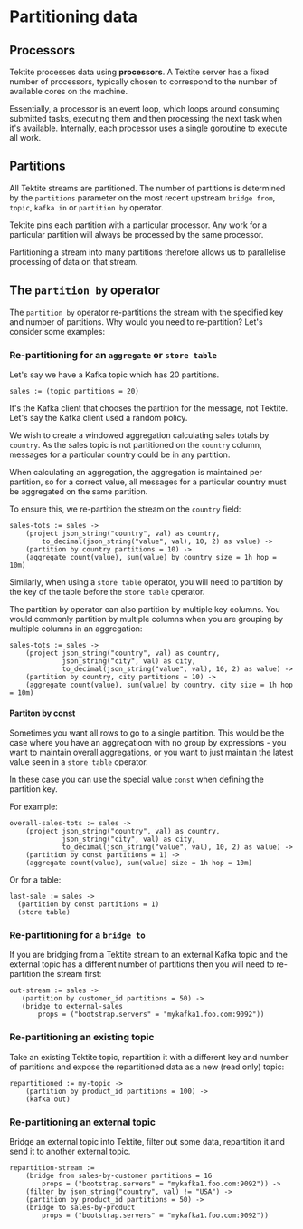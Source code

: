 # Partitioning data

## Processors

Tektite processes data using **processors**. A Tektite server has a fixed number of processors, typically chosen to correspond
to the number of available cores on the machine.

Essentially, a processor is an event loop, which loops around consuming submitted tasks, executing them and then processing
the next task when it's available. Internally, each processor uses a single goroutine to execute all work.

## Partitions

All Tektite streams are partitioned. The number of partitions is determined by the `partitions` parameter on the most recent upstream
`bridge from`, `topic`, `kafka in` or `partition by` operator.

Tektite pins each partition with a particular processor. Any work for a particular partition will always be processed by the same
processor.

Partitioning a stream into many partitions therefore allows us to parallelise processing of data on that stream.

## The `partition by` operator

The `partition by` operator re-partitions the stream with the specified key and number of partitions. Why would you need 
to re-partition? Let's consider some examples:

### Re-partitioning for an `aggregate` or `store table`

Let's say we have a Kafka topic which has 20 partitions.

```
sales := (topic partitions = 20)
```

It's the Kafka client that chooses the partition for the message, not Tektite. Let's say the Kafka client used a random policy.

We wish to create a windowed aggregation calculating sales totals by `country`. As the sales topic is not partitioned on the 
`country` column, messages for a particular country could be in any partition.

When calculating an aggregation, the aggregation is maintained per partition, so for a correct value, all messages for a
particular country must be aggregated on the same partition.

To ensure this, we re-partition the stream on the `country` field:

```
sales-tots := sales ->
    (project json_string("country", val) as country,
        to_decimal(json_string("value", val), 10, 2) as value) ->
    (partition by country partitions = 10) ->
    (aggregate count(value), sum(value) by country size = 1h hop = 10m)
```

Similarly, when using a `store table` operator, you will need to partition by the key of the table before the `store table` operator.

The partition by operator can also partition by multiple key columns. You would commonly partition by multiple columns when
you are grouping by multiple columns in an aggregation:

```
sales-tots := sales ->
    (project json_string("country", val) as country,
             json_string("city", val) as city,
             to_decimal(json_string("value", val), 10, 2) as value) ->
    (partition by country, city partitions = 10) ->
    (aggregate count(value), sum(value) by country, city size = 1h hop = 10m)
```

#### Partiton by const

Sometimes you want all rows to go to a single partition. This would be the case where you have an aggregatioon with no group
by expressions - you want to maintain overall aggregations, or you want to just maintain the latest value seen in a `store table` operator.

In these case you can use the special value `const` when defining the partition key.

For example:

```
overall-sales-tots := sales ->
    (project json_string("country", val) as country,
             json_string("city", val) as city,
             to_decimal(json_string("value", val), 10, 2) as value) ->
    (partition by const partitions = 1) ->
    (aggregate count(value), sum(value) size = 1h hop = 10m)
```

Or for a table:

```
last-sale := sales ->
  (partition by const partitions = 1)
  (store table)
```

### Re-partitioning for a `bridge to`

If you are bridging from a Tektite stream to an external Kafka topic and the external topic has a different number of
partitions then you will need to re-partition the stream first:

```
out-stream := sales ->
   (partition by customer_id partitions = 50) ->
   (bridge to external-sales
       props = ("bootstrap.servers" = "mykafka1.foo.com:9092"))
```

### Re-partitioning an existing topic

Take an existing Tektite topic, repartition it with a different key and number of partitions and expose the repartitioned
data as a new (read only) topic:

```
repartitioned := my-topic ->
    (partition by product_id partitions = 100) ->
    (kafka out)
```

### Re-partitioning an external topic

Bridge an external topic into Tektite, filter out some data, repartition it and send it to another external topic.

```
repartition-stream :=
    (bridge from sales-by-customer partitions = 16
        props = ("bootstrap.servers" = "mykafka1.foo.com:9092")) ->
    (filter by json_string("country", val) != "USA") ->
    (partition by product_id partitions = 50) ->
    (bridge to sales-by-product
        props = ("bootstrap.servers" = "mykafka1.foo.com:9092"))
```

